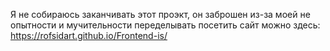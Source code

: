 Я не собираюсь заканчивать этот проэкт, он заброшен из-за моей не опытности и мучительности переделывать
посетить сайт можно здесь: https://rofsidart.github.io/Frontend-is/
